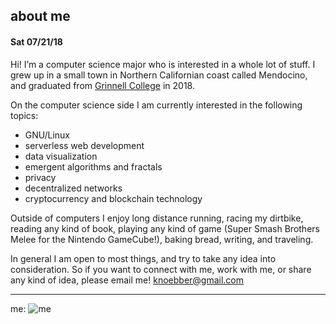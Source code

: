 ## about me
#### Sat 07/21/18
Hi! I’m a  computer science major who is interested in a whole lot of
stuff. I grew up in a small town in Northern Californian coast called Mendocino, and graduated
from [Grinnell College](https://grinnell.edu "grinnell") in 2018.

On the computer science side I am currently interested in the following topics:

* GNU/Linux
* serverless web development
* data visualization
* emergent algorithms and fractals
* privacy
* decentralized networks
* cryptocurrency and blockchain technology

Outside of computers I enjoy long distance running, racing my dirtbike, reading any kind of book,
playing any kind of game (Super Smash Brothers Melee for the Nintendo GameCube!), baking bread,
writing, and traveling.

In general I am open to most things, and try to take any idea into consideration.
So if you want to connect with me, work with me, or share any kind of idea, please email me!
knoebber@gmail.com

---

me:
![me](images/garden_portrait.jpg)

